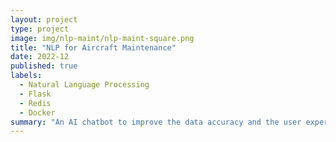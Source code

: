 ```yaml
---
layout: project
type: project
image: img/nlp-maint/nlp-maint-square.png
title: "NLP for Aircraft Maintenance"
date: 2022-12
published: true
labels:
  - Natural Language Processing
  - Flask
  - Redis
  - Docker
summary: "An AI chatbot to improve the data accuracy and the user experience of the Marine aircraft maintenance process."
---
```


